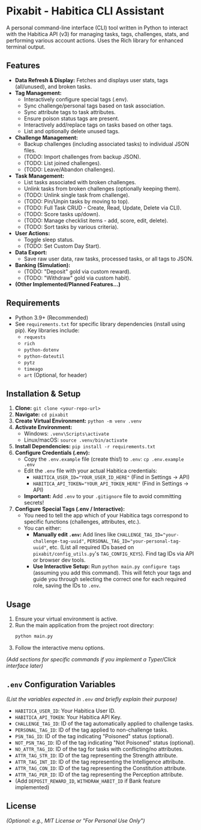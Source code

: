 # Pixabit - Habitica CLI Assistant

A personal command-line interface (CLI) tool written in Python to interact with the Habitica API (v3) for managing tasks, tags, challenges, stats, and performing various account actions. Uses the Rich library for enhanced terminal output.

## Features

* **Data Refresh & Display:** Fetches and displays user stats, tags (all/unused), and broken tasks.
* **Tag Management:**
    * Interactively configure special tags (.env).
    * Sync challenge/personal tags based on task association.
    * Sync attribute tags to task attributes.
    * Ensure poison status tags are present.
    * Interactively add/replace tags on tasks based on other tags.
    * List and optionally delete unused tags.
* **Challenge Management:**
    * Backup challenges (including associated tasks) to individual JSON files.
    * (TODO: Import challenges from backup JSON).
    * (TODO: List joined challenges).
    * (TODO: Leave/Abandon challenges).
* **Task Management:**
    * List tasks associated with broken challenges.
    * Unlink tasks from broken challenges (optionally keeping them).
    * (TODO: Unlink single task from challenge).
    * (TODO: Pin/Unpin tasks by moving to top).
    * (TODO: Full Task CRUD - Create, Read, Update, Delete via CLI).
    * (TODO: Score tasks up/down).
    * (TODO: Manage checklist items - add, score, edit, delete).
    * (TODO: Sort tasks by various criteria).
* **User Actions:**
    * Toggle sleep status.
    * (TODO: Set Custom Day Start).
* **Data Export:**
    * Save raw user data, raw tasks, processed tasks, or all tags to JSON.
* **Banking (Simulation):**
    * (TODO: "Deposit" gold via custom reward).
    * (TODO: "Withdraw" gold via custom habit).
* **(Other Implemented/Planned Features...)**

## Requirements

* Python 3.9+ (Recommended)
* See `requirements.txt` for specific library dependencies (install using pip). Key libraries include:
    * `requests`
    * `rich`
    * `python-dotenv`
    * `python-dateutil`
    * `pytz`
    * `timeago`
    * `art` (Optional, for header)

## Installation & Setup

1.  **Clone:** `git clone <your-repo-url>`
2.  **Navigate:** `cd pixabit`
3.  **Create Virtual Environment:** `python -m venv .venv`
4.  **Activate Environment:**
    * Windows: `.venv\Scripts\activate`
    * Linux/macOS: `source .venv/bin/activate`
5.  **Install Dependencies:** `pip install -r requirements.txt`
6.  **Configure Credentials (.env):**
    * Copy the `.env.example` file (create this!) to `.env`: `cp .env.example .env`
    * Edit the `.env` file with your actual Habitica credentials:
        * `HABITICA_USER_ID="YOUR_USER_ID_HERE"` (Find in Settings -> API)
        * `HABITICA_API_TOKEN="YOUR_API_TOKEN_HERE"` (Find in Settings -> API)
    * **Important:** Add `.env` to your `.gitignore` file to avoid committing secrets!
7.  **Configure Special Tags (.env / Interactive):**
    * You need to tell the app which of your Habitica tags correspond to specific functions (challenges, attributes, etc.).
    * You can either:
        * **Manually edit `.env`:** Add lines like `CHALLENGE_TAG_ID="your-challenge-tag-uuid"`, `PERSONAL_TAG_ID="your-personal-tag-uuid"`, etc. (List all required IDs based on `pixabit/config_utils.py`'s `TAG_CONFIG_KEYS`). Find tag IDs via API or browser dev tools.
        * **Use Interactive Setup:** Run `python main.py configure tags` (assuming you add this command). This will fetch your tags and guide you through selecting the correct one for each required role, saving the IDs to `.env`.

## Usage

1.  Ensure your virtual environment is active.
2.  Run the main application from the project root directory:
    ```bash
    python main.py
    ```
3.  Follow the interactive menu options.

*(Add sections for specific commands if you implement a Typer/Click interface later)*

## `.env` Configuration Variables

*(List the variables expected in `.env` and briefly explain their purpose)*
* `HABITICA_USER_ID`: Your Habitica User ID.
* `HABITICA_API_TOKEN`: Your Habitica API Key.
* `CHALLENGE_TAG_ID`: ID of the tag automatically applied to challenge tasks.
* `PERSONAL_TAG_ID`: ID of the tag applied to non-challenge tasks.
* `PSN_TAG_ID`: ID of the tag indicating "Poisoned" status (optional).
* `NOT_PSN_TAG_ID`: ID of the tag indicating "Not Poisoned" status (optional).
* `NO_ATTR_TAG_ID`: ID of the tag for tasks with conflicting/no attributes.
* `ATTR_TAG_STR_ID`: ID of the tag representing the Strength attribute.
* `ATTR_TAG_INT_ID`: ID of the tag representing the Intelligence attribute.
* `ATTR_TAG_CON_ID`: ID of the tag representing the Constitution attribute.
* `ATTR_TAG_PER_ID`: ID of the tag representing the Perception attribute.
* (Add `DEPOSIT_REWARD_ID`, `WITHDRAW_HABIT_ID` if Bank feature implemented)

## License

*(Optional: e.g., MIT License or "For Personal Use Only")*